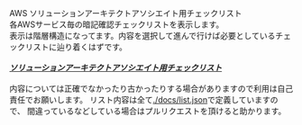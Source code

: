 AWS ソリューションアーキテクトアソシエイト用チェックリスト<br>
各AWSサービス毎の暗記確認チェックリストを表示します。<br>
表示は階層構造になってます。内容を選択して進んで行けば必要としているチェックリストに辿り着くはずです。<br>
<br>
***[ソリューションアーキテクトアソシエイト用チェックリスト](https://simpart.github.io/saa-checklist/)***
<br>
<br>
内容については正確でなかったり古かったりする場合がありますので利用は自己責任でお願いします。
リスト内容は全て[./docs/list.json](https://github.com/simpart/saa-checklist/blob/master/docs/list.json)で定義していますので、
間違っているなどしている場合はプルリクエストを頂けると助かります。
